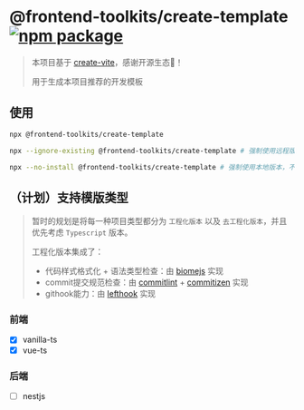 # @frontend-toolkits/create-template <a href="https://www.npmjs.com/package/@frontend-toolkits/create-template"><img src="https://img.shields.io/npm/v/@frontend-toolkits/create-template" alt="npm package"></a>

> 本项目基于 [create-vite](https://github.com/vitejs/vite/tree/main/packages/create-vite)，感谢开源生态🙏！
>
> 用于生成本项目推荐的开发模板

## 使用

```bash
npx @frontend-toolkits/create-template

npx --ignore-existing @frontend-toolkits/create-template # 强制使用远程版本

npx --no-install @frontend-toolkits/create-template # 强制使用本地版本，不存在则报错
```

## （计划）支持模版类型

> 暂时的规划是将每一种项目类型都分为 `工程化版本` 以及 `去工程化版本`，并且优先考虑 `Typescript` 版本。
>
> 工程化版本集成了：
>
> - 代码样式格式化 + 语法类型检查：由 [biomejs](https://biomejs.dev/) 实现
> - commit提交规范检查：由 [commitlint](https://commitlint.js.org/) + [commitizen](https://github.com/commitizen-tools/commitizen) 实现
> - githook能力：由 [lefthook](https://github.com/evilmartians/lefthook) 实现

### 前端

* [X] vanilla-ts
* [X] vue-ts

### 后端

* [ ] nestjs

